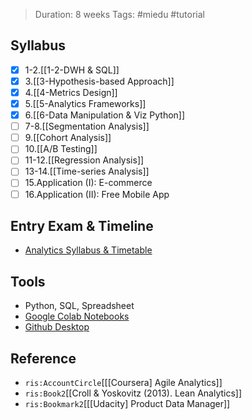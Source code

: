 > Duration: 8 weeks
> Tags: #miedu #tutorial 

## Syllabus
- [x] 1-2.[[1-2-DWH & SQL]]
- [x] 3.[[3-Hypothesis-based Approach]] 
- [x] 4.[[4-Metrics Design]] 
- [x] 5.[[5-Analytics Frameworks]] 
- [x] 6.[[6-Data Manipulation & Viz Python]]
- [ ] 7-8.[[Segmentation Analysis]] 
- [ ] 9.[[Cohort Analysis]] 
- [ ] 10.[[A/B Testing]] 
- [ ] 11-12.[[Regression Analysis]] 
- [ ] 13-14.[[Time-series Analysis]] 
- [ ] 15.Application (I): E-commerce 
- [ ] 16.Application (II): Free Mobile App 

## Entry Exam & Timeline
- [Analytics Syllabus & Timetable](https://docs.google.com/spreadsheets/d/1kcgASloZ3oGrSiwDows94LmQ_C2DBoggCKCQ1IwY578/edit#gid=0)

## Tools
- Python, SQL, Spreadsheet
- [Google Colab Notebooks](https://colab.research.google.com/notebooks/intro.ipynb?utm_source=scs-index#scrollTo=gJr_9dXGpJ05)
- [Github Desktop](https://colab.research.google.com/notebooks/intro.ipynb?utm_source=scs-index#scrollTo=gJr_9dXGpJ05)

## Reference
- `ris:AccountCircle`[[[Coursera] Agile Analytics]]
- `ris:Book2`[[Croll & Yoskovitz (2013). Lean Analytics]]
- `ris:Bookmark2`[[[Udacity] Product Data Manager]]
